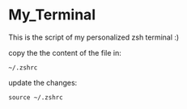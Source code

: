 # My_Terminal

This is the script of my personalized zsh terminal :)

copy the the content of the file in:

```
~/.zshrc
```

update the changes:

```
source ~/.zshrc
```
